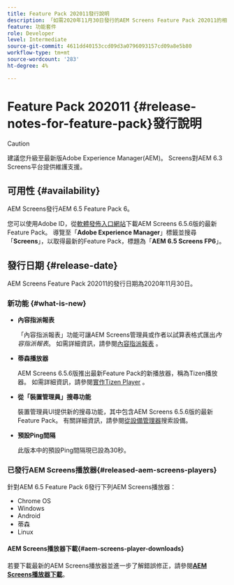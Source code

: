 ```yaml
---
title: Feature Pack 202011發行說明
description: 「如需2020年11月30日發行的AEM Screens Feature Pack 202011的相關資訊，請詳閱本頁。」
feature: 功能套件
role: Developer
level: Intermediate
source-git-commit: 4611dd40153ccd09d3a0796093157cd09a8e5b80
workflow-type: tm+mt
source-wordcount: '283'
ht-degree: 4%

---
```



# Feature Pack 202011 {#release-notes-for-feature-pack}發行說明

>[!CAUTION]
>建議您升級至最新版Adobe Experience Manager(AEM)。 Screens對AEM 6.3 Screens平台提供維護支援。

## 可用性 {#availability}

AEM Screens發行AEM 6.5 Feature Pack 6。

您可以使用Adobe ID，從[軟體發佈入口網站](https://experience.adobe.com/#/downloads/content/software-distribution/en/aem.html)下載AEM Screens 6.5.6版的最新Feature Pack。 導覽至「**Adobe Experience Manager**」標籤並搜尋「**Screens**」，以取得最新的Feature Pack，標題為「**AEM 6.5 Screens FP6**」。

## 發行日期 {#release-date}

AEM Screens Feature Pack 202011的發行日期為2020年11月30日。

### 新功能 {#what-is-new}

* **內容指派報表**

   「內容指派報表」功能可讓AEM Screens管理員或作者以試算表格式匯出&#x200B;*內容指派報表*。
如需詳細資訊，請參閱[內容指派報表](/help/user-guide/content-assignment-report.md) 。


* **蒂森播放器**

   AEM Screens 6.5.6版推出最新Feature Pack的新播放器，稱為Tizen播放器。
如需詳細資訊，請參閱[實作Tizen Player](/help/user-guide/tizen-player.md) 。

* **從「裝置管理員」搜尋功能**

   裝置管理員UI提供新的搜尋功能，其中包含AEM Screens 6.5.6版的最新Feature Pack。
有關詳細資訊，請參閱[從設備管理器](/help/user-guide/device-registration.md#search-device)搜索設備。

* **預設Ping間隔**

   此版本中的預設Ping間隔現已設為30秒。

### 已發行AEM Screens播放器{#released-aem-screens-players}

針對AEM 6.5 Feature Pack 6發行下列AEM Screens播放器：

* Chrome OS
* Windows
* Android
* 蒂森
* Linux

#### AEM Screens播放器下載{#aem-screens-player-downloads}

若要下載最新的AEM Screens播放器並進一步了解錯誤修正，請參閱&#x200B;**[AEM Screens播放器下載](https://download.macromedia.com/screens/index.html)**。
